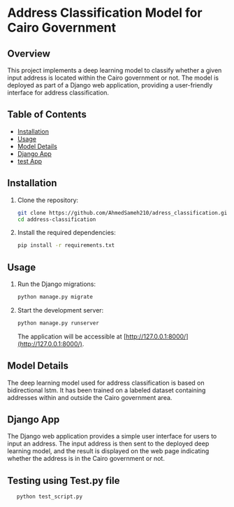 # Address Classification Model for Cairo Government

## Overview

This project implements a deep learning model to classify whether a given input address is located within the Cairo government or not. The model is deployed as part of a Django web application, providing a user-friendly interface for address classification.

## Table of Contents

- [Installation](#installation)
- [Usage](#usage)
- [Model Details](#model-details)
- [Django App](#django-app)
- [test App](#test-app)


## Installation

1. Clone the repository:

   ```bash
   git clone https://github.com/AhmedSameh210/adress_classification.git
   cd address-classification
   ```

2. Install the required dependencies:

   ```bash
   pip install -r requirements.txt
   ```

## Usage



1. Run the Django migrations:

   ```bash
   python manage.py migrate
   ```

2. Start the development server:

   ```bash
   python manage.py runserver
   ```

   The application will be accessible at [http://127.0.0.1:8000/](http://127.0.0.1:8000/).

## Model Details

The deep learning model used for address classification is based on bidirectional lstm. It has been trained on a labeled dataset containing addresses within and outside the Cairo government area.

## Django App

The Django web application provides a simple user interface for users to input an address. The input address is then sent to the deployed deep learning model, and the result is displayed on the web page indicating whether the address is in the Cairo government or not.

## Testing using Test.py file 
```bash
   python test_script.py
   ```

